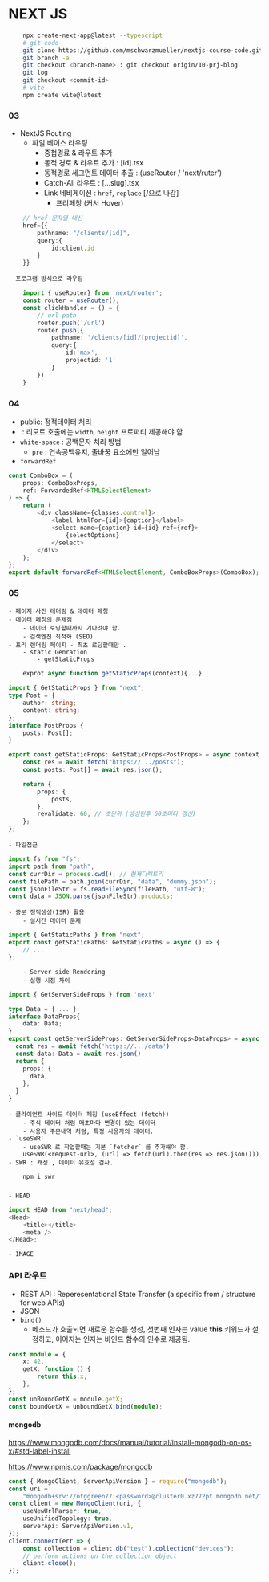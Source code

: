 # NEXT JS

```sh
    npx create-next-app@latest --typescript
    # git code
    git clone https://github.com/mschwarzmueller/nextjs-course-code.git
    git branch -a
    git checkout <branch-name> : git checkout origin/10-prj-blog
    git log
    git checkout <commit-id>
    # vite
    npm create vite@latest
```

### 03

- NextJS Routing
  - 파일 베이스 라우팅
    - 중첩경료 & 라우트 추가
    - 동적 경로 & 라우트 추가 : [id].tsx
    - 동적경로 세그먼트 데이터 추출 : (useRouter / 'next/ruter')
    - Catch-All 라우트 : [...slug].tsx
    - Link 네비게이션 : `href`, `replace` [/으로 나감]
      - 프리페칭 (커서 Hover)

```ts
    // href 문자열 대신
    href={{
        pathname: "/clients/[id]",
        query:{
            id:client.id
        }
    }}
```

    - 프로그램 방식으로 라우팅

```ts
    import { useRouter} from 'next/router';
    const router = useRouter();
    const clickHandler = () = {
        // url path
        router.push('/url')
        router.push({
            pathname: '/clients/[id]/[projectid]',
            query:{
                id:'max',
                projectid: '1'
            }
        })
    }
```

### 04

- public: 정적테이터 처리
- <Image /> : 리모트 호출에는 `width`, `height` 프로퍼티 제공해야 함
- `white-space` : 공백문자 처리 방법
  - `pre` : 연속공백유지, 줄바꿈 요소에만 일어남
- `forwardRef`

```ts
const ComboBox = (
	props: ComboBoxProps,
	ref: ForwardedRef<HTMLSelectElement>
) => {
	return (
		<div className={classes.control}>
			<label htmlFor={id}>{caption}</label>
			<select name={caption} id={id} ref={ref}>
				{selectOptions}
			</select>
		</div>
	);
};
export default forwardRef<HTMLSelectElement, ComboBoxProps>(ComboBox);
```

### 05

    - 페이지 사전 레더링 & 데이터 페칭
    - 데이터 페칭의 문제점
        - 데이터 로딩할때까지 기다려야 함.
        - 검색엔진 최적화 (SEO)
    - 프리 렌더링 페이지 - 최초 로딩할때만 .
        - static Genration
            - getStaticProps

```js
    exprot async function getStaticProps(context){...}
```

```ts
import { GetStaticProps } from "next";
type Post = {
	author: string;
	content: string;
};
interface PostProps {
	posts: Post[];
}

export const getStaticProps: GetStaticProps<PostProps> = async context => {
	const res = await fetch("https://.../posts");
	const posts: Post[] = await res.json();

	return {
		props: {
			posts,
		},
		revalidate: 60, // 초단위 (생성된후 60초마다 갱신)
	};
};
```

    - 파일접근

```ts
import fs from "fs";
import path from "path";
const currDir = process.cwd(); // 현재디렉토리
const filePath = path.join(currDir, "data", "dummy.json");
const jsonFileStr = fs.readFileSync(filePath, "utf-8");
const data = JSON.parse(jsonFileStr).products;
```

    - 증분 정적생성(ISR) 활용
        - 실시간 데이터 문제

```ts
import { GetStaticPaths } from "next";
export const getStaticPaths: GetStaticPaths = async () => {
	// ...
};
```

        - Server side Rendering
        - 실행 시점 차이

```ts
import { GetServerSideProps } from 'next'

type Data = { ... }
interface DataProps{
    data: Data;
}
export const getServerSideProps: GetServerSideProps<DataProps> = async (context) => {
  const res = await fetch('https://.../data')
  const data: Data = await res.json()
  return {
    props: {
      data,
    },
  }
}
```

    - 클라이언트 사이드 데이터 페칭 (useEffect (fetch))
        - 주식 데이터 처럼 매초마다 변경이 있는 데이터
        - 사용자 주문내역 처럼, 특정 사용자의 데이터.
    - `useSWR`
        - useSWR 로 작업할때는 기본 `fetcher` 를 추가해야 함.
        useSWR(<request-url>, (url) => fetch(url).then(res => res.json()))
    - SWR : 캐싱 , 데이터 유효성 검사.

```sh
    npm i swr
```

###

    - HEAD

```ts
import HEAD from "next/head";
<Head>
	<title></title>
	<meta />
</Head>;
```

    - IMAGE

### API 라우트

- REST API : Reperesentational State Transfer (a specific from / structure for web APIs)
- JSON
- `bind()`
  - 메소드가 호출되면 새로운 함수를 생성, 첫번째 인자는 value **this** 키워드가 설정하고, 이어지는 인자는 바인드
    함수의 인수로 제공됨.

```ts
const module = {
	x: 42,
	getX: function () {
		return this.x;
	},
};
const unBoundGetX = module.getX;
const boundGetX = unboundGetX.bind(module);
```

#### mongodb

https://www.mongodb.com/docs/manual/tutorial/install-mongodb-on-os-x/#std-label-install

https://www.npmjs.com/package/mongodb

```ts
const { MongoClient, ServerApiVersion } = require("mongodb");
const uri =
	"mongodb+srv://otggreen77:<password>@cluster0.xz772pt.mongodb.net/?retryWrites=true&w=majority";
const client = new MongoClient(uri, {
	useNewUrlParser: true,
	useUnifiedTopology: true,
	serverApi: ServerApiVersion.v1,
});
client.connect(err => {
	const collection = client.db("test").collection("devices");
	// perform actions on the collection object
	client.close();
});
```
